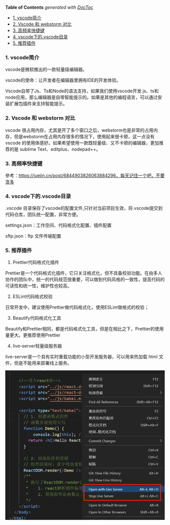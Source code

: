 <!-- START doctoc generated TOC please keep comment here to allow auto update -->
<!-- DON'T EDIT THIS SECTION, INSTEAD RE-RUN doctoc TO UPDATE -->
**Table of Contents**  *generated with [DocToc](https://github.com/thlorenz/doctoc)*

- [1. vscode简介](#1-vscode%E7%AE%80%E4%BB%8B)
- [2. Vscode 和 webstorm 对比](#2-vscode-%E5%92%8C-webstorm-%E5%AF%B9%E6%AF%94)
- [3. 高频率快捷键](#3-%E9%AB%98%E9%A2%91%E7%8E%87%E5%BF%AB%E6%8D%B7%E9%94%AE)
- [4. vscode下的.vscode目录](#4-vscode%E4%B8%8B%E7%9A%84vscode%E7%9B%AE%E5%BD%95)
- [5. 推荐插件](#5-%E6%8E%A8%E8%8D%90%E6%8F%92%E4%BB%B6)

<!-- END doctoc generated TOC please keep comment here to allow auto update -->

### 1. vscode简介

vscode是微软推出的一款轻量级编辑器。

vscode的使命：让开发者在编辑器里拥有IDE的开发体验。

Vscode自带了Js、Ts和Node的语法支持，如果我们使用vscode开发 js、ts和node应用，那么编辑器是自带智能提示的。如果是其他的编程语言，可以通过安装扩展包插件来支持智能提示。

### 2. Vscode 和 webstorm 对比

vscode 很占用内存，尤其是开了多个窗口之后，webstorm也是非常的占用内存，但是webstorm在占用内存很多的情况下，使用起来很卡顿，这一点没有 vscode 的使用体感好。如果希望使用一款既轻量级、又不卡顿的编辑器，更加推荐的是 sublime Text、editplus、nodepad++。

### 3. 高频率快捷键

參考：https://juejin.cn/post/6844903826063884296，每天记住一个吧，不要贪多

### 4. vscode下的.vscode目录

.vscode 目录保存了vscode的配置文件,只针对当前项目生效，将.vscode提交到代码仓库，团队统一配置，非常方便。

settings.json：工作空间、代码格式化配置、插件配置

sftp.json：ftp 文件传输配置

### 5. 推荐插件

1. Prettier代码格式化插件

Prettier是一个代码格式化插件，它只关注格式化，但不具备校验功能。在由多人协作的团队中，统一的代码规范很重要，可以做到代码风格的一致性，提高代码的可读性和统一性，维护性也较高。

2. ESLint代码格式校验

日常开发中，建议使用Prettier做代码格式化，使用ESLint做格式的校验；

3. Beautify代码格式化工具

Beautify和Prettier相同，都是代码格式化工具，但是在相比之下，Prettier的使用量更大。更推荐使用Prettier

4. live-server轻量级服务器

live-server是一个具有实时重载功能的小型开发服务器，可以用来热加载 html 文件，但是不能用来部署线上服务。

![live-server,vscode中轻量级web服务器](./images/i3.png)
